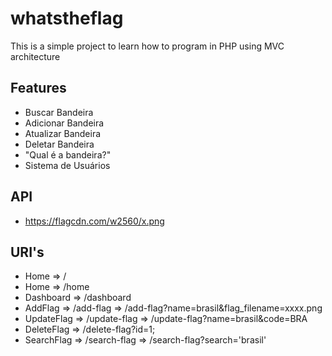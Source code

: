 # whatstheflag
This is a simple project to learn how to program in PHP using MVC architecture       

## Features
* Buscar Bandeira
* Adicionar Bandeira
* Atualizar Bandeira
* Deletar Bandeira
* "Qual é a bandeira?"
* Sistema de Usuários


## API
* https://flagcdn.com/w2560/x.png

## URI's
* Home => /
* Home => /home
* Dashboard => /dashboard
* AddFlag => /add-flag => /add-flag?name=brasil&flag_filename=xxxx.png 
* UpdateFlag => /update-flag => /update-flag?name=brasil&code=BRA
* DeleteFlag => /delete-flag?id=1;
* SearchFlag => /search-flag => /search-flag?search='brasil'